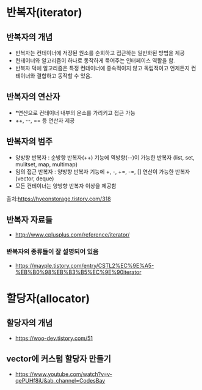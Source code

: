 # 반복자(iterator)
## 반복자의 개념
- 반복자는 컨테이너에 저장된 원소를 순회하고 접근하는 일반화된 방법을 제공
- 컨테이너와 알고리즘이 하나로 동작하게 묶어주는 인터페이스 역활을 함.
- 반복자 덕에 알고리즘은 특정 컨테이너에 종속적이지 않고 독립적이고 언제든지 컨테이너와 결합하고 동작할 수 있음.

## 반복자의 연산자
- *연산으로 컨테이너 내부의 운소를 가리키고 접근 가능
- ++, --, == 등 연산자 제공

## 반복자의 범주
- 양방향 반복자 : 순방향 반복자(++) 기능에 역방향(--)이 가능한 반복자 (list, set, mulitset, map, multimap)
- 임의 접근 반복자 : 양방향 반복자 기능에 +, -, +=, -=, [] 연산이 가능한 반복자 (vector, deque)
- 모든 컨테이너는 양방향 반복자 이상을 제공함

출처:https://hyeonstorage.tistory.com/318

## 반복자 자료들
- http://www.cplusplus.com/reference/iterator/
### 반복자의 종류들이 잘 설명되어 있음
- https://mayple.tistory.com/entry/CSTL2%EC%9E%A5-%EB%B0%98%EB%B3%B5%EC%9E%90iterator

# 할당자(allocator)
## 할당자의 개념
- https://woo-dev.tistory.com/51

## vector에 커스텀 할당자 만들기
- https://www.youtube.com/watch?v=v-qePUHf8iU&ab_channel=CodesBay


